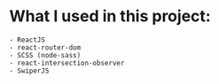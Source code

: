 # What I used in this project:

    - ReactJS
    - react-router-dom
    - SCSS (node-sass)
    - react-intersection-observer
    - SwiperJS
